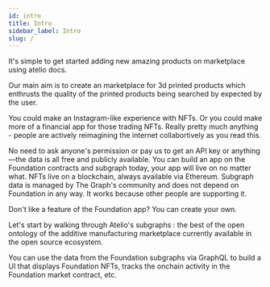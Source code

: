 ```yaml
---
id: intro
title: Intro
sidebar_label: Intro
slug: /
---
```



It's simple to get started adding new amazing products on marketplace using atelio docs. 


Our main aim is to create an  marketplace for 3d printed products which enthrusts the quality  of the printed products being searched by  expected by the user.  

You could make an Instagram-like experience with NFTs. Or you could make more of a financial app for those trading NFTs. Really pretty much anything - people are actively reimagining the internet collabortively as you read this.

No need to ask anyone's permission or pay us to get an API key or anything—the data is all free and publicly available. You can build an app on the Foundation contracts and subgraph today, your app will live on no matter what. NFTs live on a blockchain, always available via Ethereum. Subgraph data is managed by The Graph's community and does not depend on Foundation in any way. It works because other people are supporting it.

Don't like a feature of the Foundation app? You can create your own.


Let's start by walking through Atelio's  subgraphs : the best of the open ontology of the  additive manufacturing marketplace currently available in the  open source ecosystem. 

You can use the data from the Foundation subgraphs via GraphQL to build a UI that displays Foundation NFTs, tracks the onchain activity in the Foundation market contract, etc.